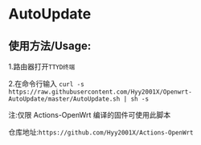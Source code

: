# AutoUpdate
使用方法/Usage: 
-

1.路由器打开`TTYD终端`

2.在命令行输入
`curl -s https://raw.githubusercontent.com/Hyy2001X/Openwrt-AutoUpdate/master/AutoUpdate.sh | sh -s`

注:仅限 Actions-OpenWrt 编译的固件可使用此脚本

仓库地址:`https://github.com/Hyy2001X/Actions-OpenWrt`